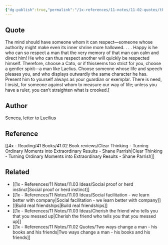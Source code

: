 ```yaml
---
{"dg-publish":true,"permalink":"/1x-references/11-notes/11-02-quotes/the-mind-should-have-someone-whom-it-can-respect-seneca/","title":"The mind should have someone whom it can respect - Seneca"}
---
```



## Quote
The mind should have someone whom it can respect—someone whose authority might make even its inner shrine more hallowed. . . . Happy is he who can so respect a man that the very memory of that man can calm and direct him! He who can thus respect another will quickly be respected himself. Therefore, choose a Cato, or if thisseems too strict for you, choose a gentler spirit—a man like Laelius. Choose someone whose life and speech pleases you, and who displays outwardly the same character he has. Present him to yourself always as your guardian or exemplar. There is need, I insist, for someone against whom to measure our way of life; unless you have a ruler, you can’t straighten what is crooked.[


## Author
Seneca, letter to Lucilius

## Reference
[[4x - Reading/41 Books/41.02 Book reviews/Clear Thinking - Turning Ordinary Moments into Extraordinary Results - Shane  Parrish\|Clear Thinking - Turning Ordinary Moments into Extraordinary Results - Shane  Parrish]]

## Related
- [[1x - References/11 Notes/11.03 Ideas/Social proof or herd instinct\|Social proof or herd instinct]]
- [[1x - References/11 Notes/11.03 Ideas/Social facilitation - we learn better with company\|Social facilitation - we learn better with company]]
- [[Build real friendships\|Build real friendships]]
- [[1x - References/11 Notes/11.03 Ideas/Cherish the friend who tells you that you messed up\|Cherish the friend who tells you that you messed up]]
- [[1x - References/11 Notes/11.02 Quotes/Two ways change a man - his books and his friends\|Two ways change a man - his books and his friends]]